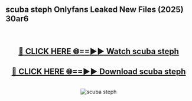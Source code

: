<h2>scuba steph Onlyfans Leaked New Files (2025) 30ar6</h2>
<br>
<div align="center">
<h2><a href="https://mediafiles.top/scuba_steph&ref=git" rel="nofollow">🔴 CLICK HERE 🌐==►► Watch scuba steph</a></h2>
<h2><a href="https://mediafiles.top/scuba_steph&ref=git" rel="nofollow">🔴 CLICK HERE 🌐==►► Download scuba steph</a></h2>
<br>
<a href="https://mediafiles.top/scuba_steph&ref=git" rel="nofollow" data-target="animated-image.originalLink"><img src="https://i.ibb.co.com/xMMVF88/686577567.gif" alt="scuba steph" style="max-width: 100%; display: inline-block;" data-target="animated-image.originalImage"></a>
</div>
<br>
<br>
